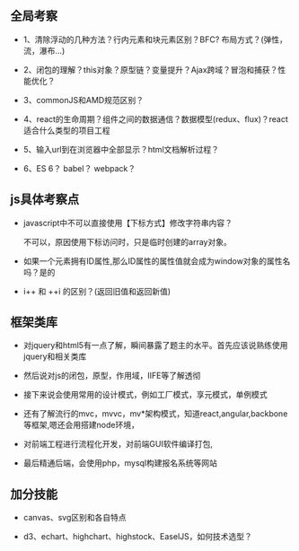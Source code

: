 ## 全局考察

* 1、清除浮动的几种方法？行内元素和块元素区别？BFC? 布局方式？(弹性，流，瀑布...)

* 2、闭包的理解？this对象？原型链？变量提升？Ajax跨域？冒泡和捕获？性能优化？

* 3、commonJS和AMD规范区别？

* 4、react的生命周期？组件之间的数据通信？数据模型(redux、flux)？react适合什么类型的项目工程

* 5、输入url到在浏览器中全部显示？html文档解析过程？

* 6、ES 6？ babel？ webpack？


## js具体考察点

* javascript中不可以直接使用【下标方式】修改字符串内容？  

  不可以，原因使用下标访问时，只是临时创建的array对象。

* 如果一个元素拥有ID属性,那么ID属性的属性值就会成为window对象的属性名吗？是的

* i++ 和 ++i 的区别？(返回旧值和返回新值)

## 框架类库

* 对jquery和html5有一点了解，瞬间暴露了题主的水平。首先应该说熟练使用jquery和相关类库

* 然后说对js的闭包，原型，作用域，IIFE等了解透彻

* 接下来说会使用常用的设计模式，例如工厂模式，享元模式，单例模式

* 还有了解流行的mvc，mvvc，mv*架构模式，知道react,angular,backbone等框架,嗯还会用搭建node环境，

* 对前端工程进行流程化开发，对前端GUI软件编译打包,

* 最后精通后端，会使用php，mysql构建报名系统等网站

## 加分技能

* canvas、svg区别和各自特点

* d3、echart、highchart、highstock、EaselJS，如何技术选型？
